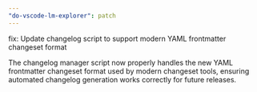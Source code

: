 ```yaml
---
"do-vscode-lm-explorer": patch
---
```


fix: Update changelog script to support modern YAML frontmatter changeset format

The changelog manager script now properly handles the new YAML frontmatter changeset format used by modern changeset tools, ensuring automated changelog generation works correctly for future releases.
